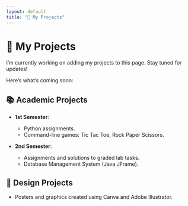```yaml
---
layout: default
title: "🚧 My Projects"
---
```

# 🚧 My Projects  

I’m currently working on adding my projects to this page. Stay tuned for updates!  

Here’s what’s coming soon:  

## 📚 Academic Projects  
- **1st Semester**:  
  - Python assignments.  
  - Command-line games: Tic Tac Toe, Rock Paper Scissors.  

- **2nd Semester**:  
  - Assignments and solutions to graded lab tasks.  
  - Database Management System (Java JFrame).  

## 🎨 Design Projects  
- Posters and graphics created using Canva and Adobe Illustrator.  
